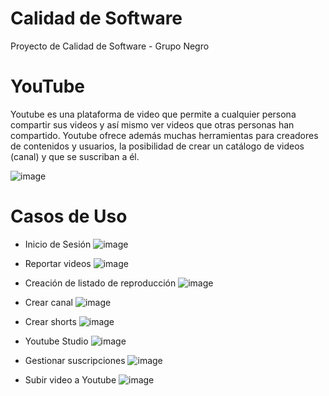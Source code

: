 # Calidad de Software
Proyecto de Calidad de Software - Grupo Negro

# YouTube
Youtube es una plataforma de video que permite a cualquier persona compartir sus videos y así mismo ver videos que otras personas han compartido. Youtube ofrece además muchas herramientas para creadores de contenidos y usuarios, la posibilidad de crear un catálogo de videos (canal) y que se suscriban a él.

![image](https://user-images.githubusercontent.com/69438671/137569738-8aa1a74d-0e4d-4d45-a99f-3bca8b9d6080.png)

# Casos de Uso
- Inicio de Sesión
![image](https://user-images.githubusercontent.com/64393636/137570881-996b35f3-08d6-4110-950b-c1fd4675de4c.png)

- Reportar videos
![image](https://user-images.githubusercontent.com/64393636/137570905-904f8255-e39b-4bc3-8401-0018a5d45b04.png)

- Creación de listado de reproducción
![image](https://user-images.githubusercontent.com/64393636/137570904-6a7a9daf-fd35-498a-a8f4-7e8ee43f426d.png)

- Crear canal
![image](https://user-images.githubusercontent.com/64393636/137570900-775a2a83-2c3c-4cce-a77c-fac2384d43ad.png)

- Crear shorts
![image](https://user-images.githubusercontent.com/64393636/137570890-46767b3a-bb29-4875-ad09-9c3da3f3ac70.png)

- Youtube Studio
![image](https://user-images.githubusercontent.com/64393636/137570887-5c148bc4-b721-4abf-8c2b-fa6d5263379c.png)

- Gestionar suscripciones
![image](https://user-images.githubusercontent.com/64393636/137570885-e26b33e2-758d-4680-8a88-b450b004dd17.png)

- Subir video a Youtube
![image](https://user-images.githubusercontent.com/64393636/137570882-1a46bc62-79cd-4192-895a-b8393ad4dc2a.png)
